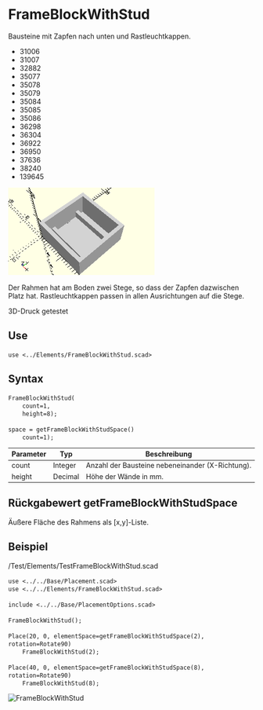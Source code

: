 # FrameBlockWithStud

Bausteine mit Zapfen nach unten und Rastleuchtkappen.

- 31006
- 31007
- 32882
- 35077
- 35078
- 35079
- 35084
- 35085
- 35086
- 36298
- 36304
- 36922
- 36950
- 37636
- 38240
- 139645

![FrameBlockWithStud](../../images/FrameBlockWithStud.png)

Der Rahmen hat am Boden zwei Stege, so dass der Zapfen dazwischen Platz hat. Rastleuchtkappen passen in allen Ausrichtungen auf die Stege.

3D-Druck getestet

## Use
```
use <../Elements/FrameBlockWithStud.scad>
```

## Syntax
```
FrameBlockWithStud(
    count=1, 
    height=8);

space = getFrameBlockWithStudSpace()
    count=1);
```

| Parameter | Typ | Beschreibung |
| ------ | ------ | ------ |
| count | Integer | Anzahl der Bausteine nebeneinander (X-Richtung). |
| height | Decimal | Höhe der Wände in mm. |

## Rückgabewert getFrameBlockWithStudSpace
Äußere Fläche des Rahmens als \[x,y]-Liste.

## Beispiel

/Test/Elements/TestFrameBlockWithStud.scad

```
use <../../Base/Placement.scad>
use <../../Elements/FrameBlockWithStud.scad>

include <../../Base/PlacementOptions.scad>

FrameBlockWithStud();

Place(20, 0, elementSpace=getFrameBlockWithStudSpace(2), rotation=Rotate90)
    FrameBlockWithStud(2);

Place(40, 0, elementSpace=getFrameBlockWithStudSpace(8), rotation=Rotate90)
    FrameBlockWithStud(8);
```

<img width="270" alt="FrameBlockWithStud" src="https://user-images.githubusercontent.com/48654609/169554820-58efd2f7-9263-49d9-a028-d397bac66cd4.png">
